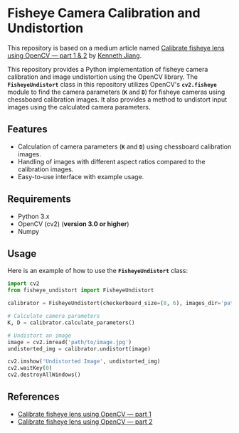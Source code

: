 # Fisheye Camera Calibration and Undistortion
This repository is based on a medium article named [Calibrate fisheye lens using OpenCV — part 1 & 2](https://medium.com/@kennethjiang/calibrate-fisheye-lens-using-opencv-333b05afa0b0) by [Kenneth Jiang](https://www.linkedin.com/in/kennethjiang/).

This repository provides a Python implementation of fisheye camera calibration and image undistortion using the OpenCV library. 
The **`FisheyeUndistort`** class in this repository utilizes OpenCV's **`cv2.fisheye`** module to find the camera parameters (**`K`** and **`D`**) for fisheye cameras using chessboard calibration images. It also provides a method to undistort input images using the calculated camera parameters.
## Features
* Calculation of camera parameters (**`K`** and **`D`**) using chessboard calibration images.
* Handling of images with different aspect ratios compared to the calibration images.
* Easy-to-use interface with example usage.
## Requirements
* Python 3.x
* OpenCV (cv2) (**version 3.0 or higher**)
* Numpy
## Usage
Here is an example of how to use the **`FisheyeUndistort`** class:

```python
import cv2
from fisheye_undistort import FisheyeUndistort

calibrator = FisheyeUndistort(checkerboard_size=(8, 6), images_dir='path/to/images', image_extension='jpg')

# Calculate camera parameters
K, D = calibrator.calculate_parameters()

# Undistort an image
image = cv2.imread('path/to/image.jpg')
undistorted_img = calibrator.undistort(image)

cv2.imshow('Undistorted Image', undistorted_img)
cv2.waitKey(0)
cv2.destroyAllWindows()
```

## References
* [Calibrate fisheye lens using OpenCV — part 1](https://medium.com/@kennethjiang/calibrate-fisheye-lens-using-opencv-333b05afa0b0)
* [Calibrate fisheye lens using OpenCV — part 2](https://medium.com/@kennethjiang/calibrate-fisheye-lens-using-opencv-part-2-13990f1b157f)
